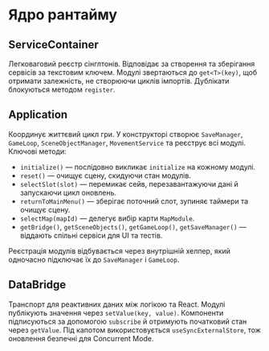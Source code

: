 # Ядро рантайму

## ServiceContainer
Легковаговий реєстр сінглтонів. Відповідає за створення та зберігання сервісів за текстовим ключем. Модулі звертаються до `get<T>(key)`, щоб отримати залежність, не створюючи циклів імпортів. Дублікати блокуються методом `register`.

## Application
Координує життєвий цикл гри. У конструкторі створює `SaveManager`, `GameLoop`, `SceneObjectManager`, `MovementService` та реєструє всі модулі. Ключові методи:

- `initialize()` — послідовно викликає `initialize` на кожному модулі.
- `reset()` — очищує сцену, скидуючи стан модулів.
- `selectSlot(slot)` — перемикає сейв, перезавантажуючи дані й запускаючи цикл оновлень.
- `returnToMainMenu()` — зберігає поточний слот, зупиняє таймери та очищує сцену.
- `selectMap(mapId)` — делегує вибір карти `MapModule`.
- `getBridge()`, `getSceneObjects()`, `getGameLoop()`, `getSaveManager()` — віддають спільні сервіси для UI та тестів.

Реєстрація модулів відбувається через внутрішній хелпер, який одночасно підключає їх до `SaveManager` і `GameLoop`.

## DataBridge
Транспорт для реактивних даних між логікою та React. Модулі публікують значення через `setValue(key, value)`. Компоненти підписуються за допомогою `subscribe` й отримують початковий стан через `getValue`. Під капотом використовується `useSyncExternalStore`, тож оновлення безпечні для Concurrent Mode.
